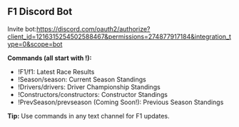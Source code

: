 ## F1 Discord Bot

Invite bot:https://discord.com/oauth2/authorize?client_id=1216315254502588467&permissions=274877917184&integration_type=0&scope=bot

**Commands (all start with !):**

* !F1/f1: Latest Race Results
* !Season/season: Current Season Standings
* !Drivers/drivers: Driver Championship Standings
* !Constructors/constructors: Constructor Standings
* !PrevSeason/prevseason (Coming Soon!): Previous Season Standings

**Tip:** Use commands in any text channel for F1 updates. 